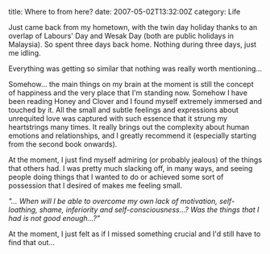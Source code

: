 title: Where to from here?
date: 2007-05-02T13:32:00Z
category: Life

Just came back from my hometown, with the twin day holiday thanks to an overlap of Labours' Day and Wesak Day (both are public holidays in Malaysia). So spent three days back home. Nothing during three days, just me idling.

Everything was getting so similar that nothing was really worth mentioning…

Somehow… the main things on my brain at the moment is still the concept of happiness and the very place that I'm standing now. Somehow I have been reading Honey and Clover and I found myself extremely immersed and touched by it. All the small and subtle feelings and expressions about unrequited love was captured with such essence that it strung my heartstrings many times. It really brings out the complexity about human emotions and relationships, and I greatly recommend it (especially starting from the second book onwards).

At the moment, I just find myself admiring (or probably jealous) of the things that others had. I was pretty much slacking off, in many ways, and seeing people doing things that I wanted to do or achieved some sort of possession that I desired of makes me feeling small.

*"… When will I be able to overcome my own lack of motivation, self-loathing, shame, inferiority and self-consciousness…? Was the things that I had is not good enough…?"*

At the moment, I just felt as if I missed something crucial and I'd still have to find that out…
